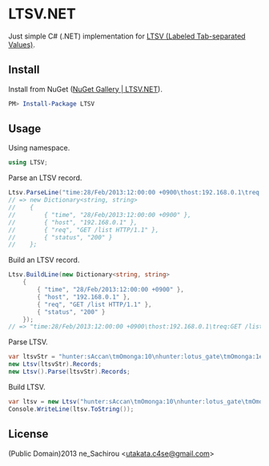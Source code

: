 LTSV.NET
========
Just simple C# (.NET) implementation for [LTSV (Labeled Tab-separated Values)](http://ltsv.org/).

Install
-------
Install from NuGet ([NuGet Gallery | LTSV.NET](https://nuget.org/packages/LTSV/)).
```ps1
PM> Install-Package LTSV
```

Usage
-----
Using namespace.
```cs
using LTSV;
```

Parse an LTSV record.
```cs
Ltsv.ParseLine("time:28/Feb/2013:12:00:00 +0900\thost:192.168.0.1\treq:GET /list HTTP/1.1\tstatus:200\n");
// => new Dictionary<string, string>
//    {
//        { "time", "28/Feb/2013:12:00:00 +0900" },
//        { "host", "192.168.0.1" },
//        { "req", "GET /list HTTP/1.1" },
//        { "status", "200" }
//    };
```

Build an LTSV record.
```cs
Ltsv.BuildLine(new Dictionary<string, string>
    {
        { "time", "28/Feb/2013:12:00:00 +0900" },
        { "host", "192.168.0.1" },
        { "req", "GET /list HTTP/1.1" },
        { "status", "200" }
    });
// => "time:28/Feb/2013:12:00:00 +0900\thost:192.168.0.1\treq:GET /list HTTP/1.1\tstatus:200"
```

Parse LTSV.
```cs
var ltsvStr = "hunter:sAccan\tmOmonga:10\nhunter:lotus_gate\tmOmonga:1e6";
new Ltsv(ltsvStr).Records;
new Ltsv().Parse(ltsvStr).Records;
```

Build LTSV.
```cs
var ltsv = new Ltsv("hunter:sAccan\tmOmonga:10\nhunter:lotus_gate\tmOmonga:1e6");
Console.WriteLine(ltsv.ToString());
```

License
-------
(Public Domain)2013 ne_Sachirou &lt;utakata.c4se@gmail.com&gt;
